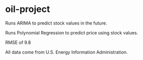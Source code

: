 # oil-project

Runs ARIMA to predict stock values in the future. 

Runs Polynomial Regression to predict price using stock values. 

RMSE of 9.8

All data come from U.S. Energy Information Administration.

